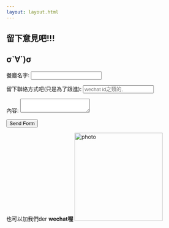 ```yaml
---
layout: layout.html
---
```

## 留下意見吧!!!

<h2> σ`∀´)σ </h2>
<style>
  #workemail {display: none;}
</style>
<form action="https://formsubmit.co/pcms0canteen@gmail.com" method="post">
  <p>
    <label>餐廳名字:
      <input type="text" name="name">
    </label>    
  </p>
  <p>
    <label for="email">留下聯絡方式吧(只是為了跟進):</label>
    <input type="email" id="email" name="email" placeholder='wechat id之類的,'>    
    <input type="email" id="workemail" name="_honey" >
  </p>
   <p>
    <label for="content">內容:</label>
    <textarea name="content" id="content"></textarea>
  </p>
  
  <input type="hidden" name="_next" value="https://pcms-canteen01.netlify.app/thanks">
  <input type="hidden" name="_captcha" value="false">
  <input type="submit" value="Send Form">
</form>
 也可以加我們der <b>wechat喔</b>
  <img src="https://user-images.githubusercontent.com/70761288/98826386-91717100-2470-11eb-82e8-bb98b4caad21.jpg" alt="photo" width="230" height="230">
